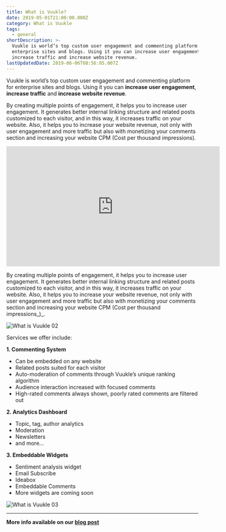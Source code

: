 ```yaml
---
title: What is Vuukle?
date: 2019-05-01T21:00:00.000Z
category: What is Vuukle
tags:
  - general
shortDescription: >-
  Vuukle is world’s top custom user engagement and commenting platform for
  enterprise sites and blogs. Using it you can increase user engagement,
  increase traffic and increase website revenue.
lastUpdatedDate: 2019-06-06T08:56:05.007Z
---
```

Vuukle is world’s top custom user engagement and commenting platform for enterprise sites and blogs. Using it you can **increase user engagement**, **increase traffic** and **increase website revenue**.

By creating multiple points of engagement, it helps you to increase user engagement. It generates better internal linking structure and related posts customized to each visitor, and in this way, it increases traffic on your website. Also, it helps you to increase your website revenue, not only with user engagement and more traffic but also with monetizing your comments section and increasing your website CPM (Cost per thousand impressions).

<iframe width="560" height="315" src="https://www.youtube.com/embed/y2Cl0hsdWI0" frameborder="0" allowfullscreen></iframe>

By creating multiple points of engagement, it helps you to increase user engagement. It generates better internal linking structure and related posts customized to each visitor, and in this way, it increases traffic on your website. Also, it helps you to increase your website revenue, not only with user engagement and more traffic but also with monetizing your comments section and increasing your website CPM (Cost per thousand impressions_)_.

![What is Vuukle 02](/img/2017-08-05-what-is-vuukle-img-2.png)

Services we offer include:

**1. Commenting System**

* Can be embedded on any website
* Related posts suited for each visitor
* Auto-moderation of comments through Vuukle’s unique ranking algorithm
* Audience interaction increased with focused comments
* High-rated comments always shown, poorly rated comments are filtered out



**2. Analytics Dashboard**

* Topic, tag, author analytics
* Moderation
* Newsletters
* and more…



**3.  Embeddable Widgets**

* Sentiment analysis widget
* Email Subscribe
* Ideabox
* Embeddable Comments
* More widgets are coming soon

![What is Vuukle 03](/img/2017-08-05-what-is-vuukle-m1.png)

- - -

**More info available on our [blog post](http://blog.vuukle.com/what-is-vuukle/)**

